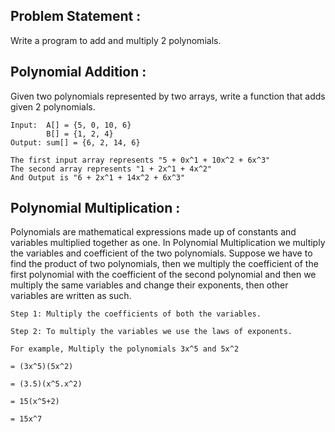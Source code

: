 ## Problem Statement :
Write a program to add and multiply 2 polynomials.

## Polynomial Addition :
Given two polynomials represented by two arrays, write a function that adds given 2 polynomials. 

    Input:  A[] = {5, 0, 10, 6} 
            B[] = {1, 2, 4} 
    Output: sum[] = {6, 2, 14, 6}

    The first input array represents "5 + 0x^1 + 10x^2 + 6x^3"
    The second array represents "1 + 2x^1 + 4x^2" 
    And Output is "6 + 2x^1 + 14x^2 + 6x^3"

## Polynomial Multiplication :
Polynomials are mathematical expressions made up of constants and variables multiplied together as one. In Polynomial Multiplication we multiply the variables and coefficient of the two polynomials. Suppose we have to find the product of two polynomials, then we multiply the coefficient of the first polynomial with the coefficient of the second polynomial and then we multiply the same variables and change their exponents, then other variables are written as such.
      
    Step 1: Multiply the coefficients of both the variables.

    Step 2: To multiply the variables we use the laws of exponents.

    For example, Multiply the polynomials 3x^5 and 5x^2

    = (3x^5)(5x^2)

    = (3.5)(x^5.x^2)

    = 15(x^5+2)

    = 15x^7
